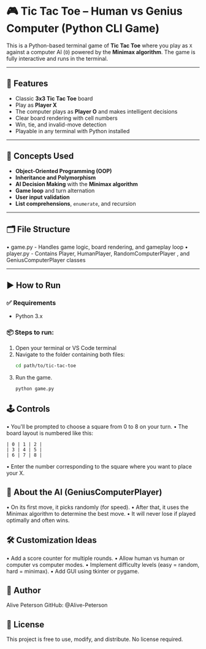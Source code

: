 # 🎮 Tic Tac Toe – Human vs Genius Computer (Python CLI Game)

This is a Python-based terminal game of **Tic Tac Toe** where you play as `X` against a computer AI (`O`) powered by the **Minimax algorithm**. The game is fully interactive and runs in the terminal.

---

## 📌 Features

- Classic **3x3 Tic Tac Toe** board
- Play as **Player X**
- The computer plays as **Player O** and makes intelligent decisions
- Clear board rendering with cell numbers
- Win, tie, and invalid-move detection
- Playable in any terminal with Python installed

---

## 🧠 Concepts Used

- **Object-Oriented Programming (OOP)**
- **Inheritance and Polymorphism**
- **AI Decision Making** with the **Minimax algorithm**
- **Game loop** and turn alternation
- **User input validation**
- **List comprehensions**, `enumerate`, and recursion

---

## 🗂️ File Structure

• game.py - Handles game logic, board rendering, and gameplay loop 
• player.py - Contains Player, HumanPlayer, RandomComputerPlayer , and GeniusComputerPlayer classes 

---

## ▶️ How to Run

### ✅ Requirements
- Python 3.x

### 📦 Steps to run:

1. Open your terminal or VS Code terminal
2. Navigate to the folder containing both files:
   ```bash
   cd path/to/tic-tac-toe
   ```
3. Run the game.
   ```bash
   python game.py
   ```

## 🕹️ Controls

• You'll be prompted to choose a square from 0 to 8 on your turn.
• The board layout is numbered like this:
```
| 0 | 1 | 2 |
| 3 | 4 | 5 |
| 6 | 7 | 8 |
```
• Enter the number corresponding to the square where you want to place your X.

## 🧠 About the AI (GeniusComputerPlayer)

• On its first move, it picks randomly (for speed).
• After that, it uses the Minimax algorithm to determine the best move.
• It will never lose if played optimally and often wins.

## 🛠️ Customization Ideas

• Add a score counter for multiple rounds.
• Allow human vs human or computer vs computer modes.
• Implement difficulty levels (easy = random, hard = minimax).
• Add GUI using tkinter or pygame.

## 👤 Author
Alive Peterson
GitHub: @Alive-Peterson

## 🪪 License
This project is free to use, modify, and distribute. No license required.